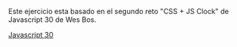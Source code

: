 Este ejercicio esta basado en el segundo reto "CSS + JS Clock" de Javascript 30 de Wes Bos.

[Javascript 30](https://javascript30.com/)